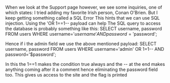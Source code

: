 When we look at the Support page however, we see some inquiries, one of which states: I tried adding my favorite Irish person, Conan O'Brien. But I keep getting something called a SQL Error
This hints that we can use SQL injection. Using the 'OR 1==1-- payload can help
The SQL query to access the database is probably something like this:
SELECT username, password FROM users WHERE username='$username' AND password='$password';

Hence if i the admin field we use the above mentioned payload:
SELECT username, password FROM users WHERE username='admin' OR 1=1-- AND password='$password';

In this the 1==1 makes the condition true always and the -- at the end makes anything coming after it a comment hence eliminating the password field too. This gives us access to the site and the flag is printed
